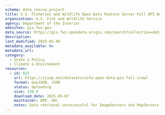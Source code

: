 ```yaml
---
schema: data_rescue_project 
title: U.S. Fisheries and Wildlife Open Data Feature Server Full API Download
organization: U.S. Fish and Wildlife Service
agency: Department of the Interior
websites: gis.fws.gov
data_source: https://gis-fws.opendata.arcgis.com/search?collection=dataset
description: 
last_modified: 2025-05-09
metadata_available: No
metadata_url: 
category:
  - State & Policy 
  - Climate & Environment 
resources:
  - id: 922
    url: https://sciop.net/datasets/usfw-open-data-gis-full-crawl
    format: GeoJSON, JSON
    status: Uploading
    size: 130.0
    download_date: 2025-05-07
    maintainer: DRP, SRC
    notes: Data retrieval unsuccessful for ImageServers and MapServers. Datasets with only metadata downloads kept for posterity. Ideally, someone with a USFW login can fill in any missing files (if you have access to this, please contact me).Alternate torrent location https://academictorrents.com/details/b9dc0aae229f4f5a215c8ea542bf1a1bb0892847
---
```

